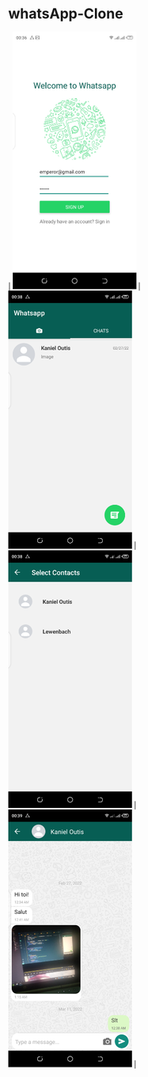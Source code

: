 # whatsApp-Clone

| <img src="https://github.com/lewenbach228/whatsApp-Clone/blob/master/screenshots/Screenshot_20220311-003653.png" width="250"> | 
<img src="https://github.com/lewenbach228/whatsApp-Clone/blob/master/screenshots/Screenshot_20220311-003825.png" width="250"> |
<img src="https://github.com/lewenbach228/whatsApp-Clone/blob/master/screenshots/Screenshot_20220311-003840.png" width="250"> | 
<img src="https://github.com/lewenbach228/whatsApp-Clone/blob/master/screenshots/Screenshot_20220311-003908.png" width="250"> |

